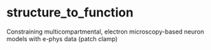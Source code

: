 # structure_to_function

Constraining multicompartmental, electron microscopy-based neuron models with e-phys data (patch clamp)
